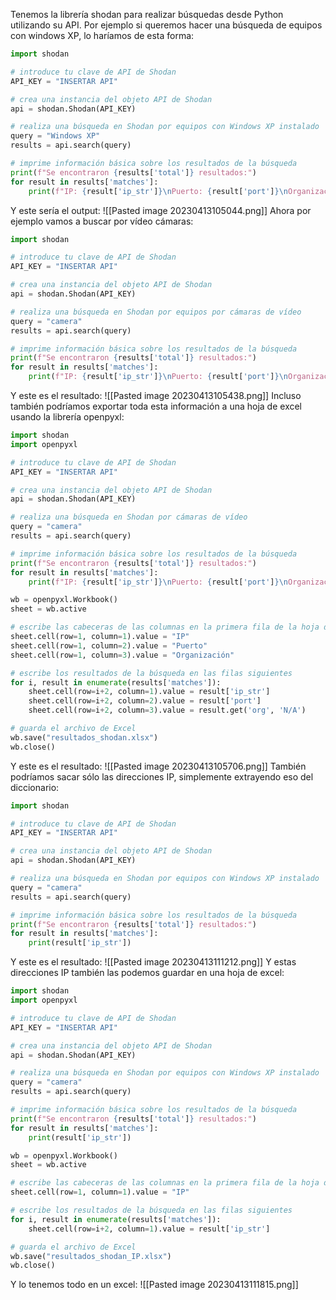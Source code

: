 Tenemos la librería shodan para realizar búsquedas desde Python utilizando su API. Por ejemplo si queremos hacer una búsqueda de equipos con windows XP, lo haríamos de esta forma:
```python
import shodan

# introduce tu clave de API de Shodan
API_KEY = "INSERTAR API"

# crea una instancia del objeto API de Shodan
api = shodan.Shodan(API_KEY)

# realiza una búsqueda en Shodan por equipos con Windows XP instalado
query = "Windows XP"
results = api.search(query)

# imprime información básica sobre los resultados de la búsqueda
print(f"Se encontraron {results['total']} resultados:")
for result in results['matches']:
    print(f"IP: {result['ip_str']}\nPuerto: {result['port']}\nOrganización: {result.get('org', 'N/A')}\n")
```
Y este sería el output:
![[Pasted image 20230413105044.png]]
Ahora por ejemplo vamos a buscar por vídeo cámaras:
```python
import shodan

# introduce tu clave de API de Shodan
API_KEY = "INSERTAR API"

# crea una instancia del objeto API de Shodan
api = shodan.Shodan(API_KEY)

# realiza una búsqueda en Shodan por equipos por cámaras de vídeo
query = "camera"
results = api.search(query)

# imprime información básica sobre los resultados de la búsqueda
print(f"Se encontraron {results['total']} resultados:")
for result in results['matches']:
    print(f"IP: {result['ip_str']}\nPuerto: {result['port']}\nOrganización: {result.get('org', 'N/A')}\n")
```
Y este es el resultado:
![[Pasted image 20230413105438.png]]
Incluso también podríamos exportar toda esta información a una hoja de excel usando la librería openpyxl:
```python
import shodan
import openpyxl

# introduce tu clave de API de Shodan
API_KEY = "INSERTAR API"

# crea una instancia del objeto API de Shodan
api = shodan.Shodan(API_KEY)

# realiza una búsqueda en Shodan por cámaras de vídeo
query = "camera"
results = api.search(query)

# imprime información básica sobre los resultados de la búsqueda
print(f"Se encontraron {results['total']} resultados:")
for result in results['matches']:
    print(f"IP: {result['ip_str']}\nPuerto: {result['port']}\nOrganización: {result.get('org', 'N/A')}\n")

wb = openpyxl.Workbook()
sheet = wb.active

# escribe las cabeceras de las columnas en la primera fila de la hoja de trabajo
sheet.cell(row=1, column=1).value = "IP"
sheet.cell(row=1, column=2).value = "Puerto"
sheet.cell(row=1, column=3).value = "Organización"

# escribe los resultados de la búsqueda en las filas siguientes
for i, result in enumerate(results['matches']):
    sheet.cell(row=i+2, column=1).value = result['ip_str']
    sheet.cell(row=i+2, column=2).value = result['port']
    sheet.cell(row=i+2, column=3).value = result.get('org', 'N/A')

# guarda el archivo de Excel
wb.save("resultados_shodan.xlsx")
wb.close()
```
Y este es el resultado:
![[Pasted image 20230413105706.png]]
También podríamos sacar sólo las direcciones IP, simplemente extrayendo eso del diccionario:
```python
import shodan

# introduce tu clave de API de Shodan
API_KEY = "INSERTAR API"

# crea una instancia del objeto API de Shodan
api = shodan.Shodan(API_KEY)

# realiza una búsqueda en Shodan por equipos con Windows XP instalado
query = "camera"
results = api.search(query)

# imprime información básica sobre los resultados de la búsqueda
print(f"Se encontraron {results['total']} resultados:")
for result in results['matches']:
    print(result['ip_str'])
```
Y este es el resultado:
![[Pasted image 20230413111212.png]]
Y estas direcciones IP también las podemos guardar en una hoja de excel:
```python
import shodan
import openpyxl

# introduce tu clave de API de Shodan
API_KEY = "INSERTAR API"

# crea una instancia del objeto API de Shodan
api = shodan.Shodan(API_KEY)

# realiza una búsqueda en Shodan por equipos con Windows XP instalado
query = "camera"
results = api.search(query)

# imprime información básica sobre los resultados de la búsqueda
print(f"Se encontraron {results['total']} resultados:")
for result in results['matches']:
    print(result['ip_str'])

wb = openpyxl.Workbook()
sheet = wb.active

# escribe las cabeceras de las columnas en la primera fila de la hoja de trabajo
sheet.cell(row=1, column=1).value = "IP"

# escribe los resultados de la búsqueda en las filas siguientes
for i, result in enumerate(results['matches']):
    sheet.cell(row=i+2, column=1).value = result['ip_str']

# guarda el archivo de Excel
wb.save("resultados_shodan_IP.xlsx")
wb.close()
```
Y lo tenemos todo en un excel:
![[Pasted image 20230413111815.png]]